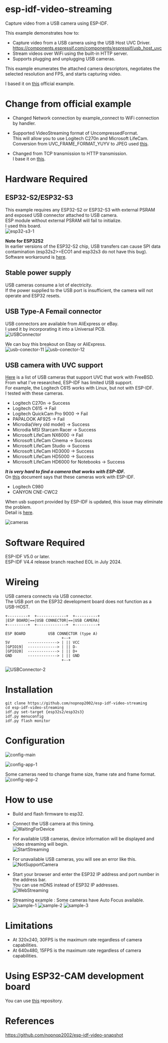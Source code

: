 # esp-idf-video-streaming
Capture video from a USB camera using ESP-IDF.   

This example demonstrates how to:   
- Capture video from a USB camera using the USB Host UVC Driver.
 https://components.espressif.com/components/espressif/usb_host_uvc   
- Stream videos over WiFi using the built-in HTTP server.   
- Supports plugging and unplugging USB cameras.   

This example enumerates the attached camera descriptors, negotiates the selected resolution and FPS, and starts capturing video.   

I based it on [this](https://github.com/espressif/esp-idf/tree/master/examples/peripherals/usb/host/uvc) official example.   


# Change from official example

- Changed Network connection by example_connect to WiFi connection by handler.   

- Supported VideoStreaming format of UncompressedFormat.   
 This will allow you to use Logitech C270n and Microsoft LifeCam.   
 Conversion from UVC_FRAME_FORMAT_YUYV to JPEG used [this](https://github.com/espressif/esp32-camera/blob/master/conversions/to_jpg.cpp).   

- Changed from TCP transmission to HTTP transmission.   
 I base it on [this](https://github.com/espressif/esp-iot-solution/tree/master/examples/camera/video_stream_server).   

# Hardware Required

## ESP32-S2/ESP32-S3
This example requires any ESP32-S2 or ESP32-S3 with external PSRAM and exposed USB connector attached to USB camera.   
ESP module without external PSRAM will fail to initialize.   
I used this board.   
![esp32-s3-1](https://user-images.githubusercontent.com/6020549/193182915-ac4dbd55-b3ee-4327-b64d-d055e3774b7d.JPG)

__Note for ESP32S2__   
In earlier versions of the ESP32-S2 chip, USB transfers can cause SPI data contamination (esp32s2>=ECO1 and esp32s3 do not have this bug).   
Software workaround is [here](https://docs.espressif.com/projects/esp-iot-solution/en/latest/usb/usb_host/usb_stream.html).   

## Stable power supply
USB cameras consume a lot of electricity.   
If the power supplied to the USB port is insufficient, the camera will not operate and ESP32 resets.  

## USB Type-A Femail connector
USB connectors are available from AliExpress or eBay.   
I used it by incorporating it into a Universal PCB.   
![USBConnector](https://github.com/user-attachments/assets/8d7d8f0a-d289-44b8-ae90-c693a1099ca0)

We can buy this breakout on Ebay or AliExpress.   
![usb-conector-11](https://github.com/user-attachments/assets/848998d4-fb0c-4b4f-97ae-0b3ae8b8996a)
![usb-conector-12](https://github.com/user-attachments/assets/6fc34dcf-0b13-4233-8c71-07234e8c6d06)

## USB camera with UVC support
[Here](https://www.freebsd.org/cgi/man.cgi?query=uvc&sektion=4&manpath=freebsd-release-ports) is a list of USB cameras that support UVC that work with FreeBSD.   
From what I've researched, ESP-IDF has limited USB support.   
For example, the Logitech C615 works with Linux, but not with ESP-IDF.   
I tested with these cameras.   
- Logitech C270n -> Success   
- Logitech C615 -> Fail  
- Logitech QuickCam Pro 9000 -> Fail   
- PAPALOOK AF925 -> Fail   
- Microdia(Very old model) -> Success   
- Microdia MSI Starcam Racer -> Success   
- Microsoft LifeCam NX6000 -> Fail   
- Microsoft LifeCam Cinema -> Success   
- Microsoft LifeCam Studio -> Success   
- Microsoft LifeCam HD3000 -> Success   
- Microsoft LifeCam HD5000 -> Success   
- Microsoft LifeCam HD6000 for Notebooks -> Success   

___It is very hard to find a camera that works with ESP-IDF.___   
On [this](https://components.espressif.com/components/espressif/usb_host_uvc) document says that these cameras work with ESP-IDF.   
- Logitech C980
- CANYON CNE-CWC2

When usb support provided by ESP-IDF is updated, this issue may eliminate the problem.   
Detail is [here](https://github.com/nopnop2002/esp-idf-video-streaming/issues).   

![cameras](https://user-images.githubusercontent.com/6020549/195963953-2fd44723-1ef6-4ece-84c3-412f9ca1497c.JPG)

# Software Required
ESP-IDF V5.0 or later.   
ESP-IDF V4.4 release branch reached EOL in July 2024.   

# Wireing   
USB camera connects via USB connector.   
The USB port on the ESP32 development board does not function as a USB-HOST.   

```
+---------+  +-------------+  +----------+
|ESP BOARD|==|USB CONNECTOR|==|USB CAMERA|
+---------+  +-------------+  +----------+
```

```
ESP BOARD          USB CONNECTOR (type A)
                         +--+
5V        -------------> | || VCC
[GPIO19]  -------------> | || D-
[GPIO20]  -------------> | || D+
GND       -------------> | || GND
                         +--+
```

![USBConnector-2](https://github.com/user-attachments/assets/b5ae9a94-175c-46c7-a9a8-6be527cdd56e)

# Installation
```
git clone https://github.com/nopnop2002/esp-idf-video-streaming
cd esp-idf-video-streaming
idf.py set-target {esp32s2/esp32s3}
idf.py menuconfig
idf.py flash monitor
```

# Configuration

![config-main](https://user-images.githubusercontent.com/6020549/193183008-7114e7d5-672b-4e51-9afd-84af7e5b7aa1.jpg)

![config-app-1](https://user-images.githubusercontent.com/6020549/194474315-7cdc917a-ba5b-47d8-a0a0-673f3a51644f.jpg)

Some cameras need to change frame size, frame rate and frame format.   
![config-app-2](https://user-images.githubusercontent.com/6020549/196664222-be32b37d-605c-4ca7-915f-766ae60b599a.jpg)

# How to use

- Build and flash firmware to esp32.

- Connect the USB camera at this timing.   
![WaitingForDevice](https://user-images.githubusercontent.com/6020549/193183218-1a2100c8-7b51-444d-953e-cf7b8acd3313.jpg)

- For available USB cameras, device information will be displayed and video streaming will begin.   
![StartStreaming](https://user-images.githubusercontent.com/6020549/193183252-fa3473ef-b0b4-4639-b01f-e7ce8f497583.jpg)

- For unavailable USB cameras, you will see an error like this.   
![NotSupportCamera](https://user-images.githubusercontent.com/6020549/193183435-e35e03e4-e5f7-4efd-bfbf-87e2afde3b6f.jpg)

- Start your browser and enter the ESP32 IP address and port number in the address bar.   
You can use mDNS instead of ESP32 IP addresses.   
![WebStreaming](https://user-images.githubusercontent.com/6020549/193183519-04e5f68d-20bf-4f82-8455-a857190ccd1b.jpg)

- Streaming example : Some cameras have Auto Focus available.   
![sample-1](https://user-images.githubusercontent.com/6020549/213895050-ae63bf80-dbaf-4631-8ed0-b9be53daee37.jpg)
![sample-2](https://user-images.githubusercontent.com/6020549/213895051-59632bec-04f7-4543-be0e-d59f0d48b392.jpg)
![sample-3](https://user-images.githubusercontent.com/6020549/213895052-08cdaf4f-bb91-4528-8b21-3a234a51ee7b.jpg)

# Limitations
- At 320x240, 30FPS is the maximum rate regardless of camera capabilities.
- At 640x480, 15FPS is the maximum rate regardless of camera capabilities.


# Using ESP32-CAM development board
You can use [this](https://github.com/espressif/esp-iot-solution/tree/master/examples/camera/video_stream_server) repository.

# References
https://github.com/nopnop2002/esp-idf-video-snapshot
